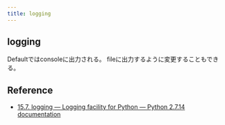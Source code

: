 ```yaml
---
title: logging
---
```


## logging
Defaultではconsoleに出力される。
fileに出力するように変更することもできる。


## Reference
* [15.7. logging — Logging facility for Python — Python 2.7.14 documentation](https://docs.python.org/2/library/logging.html)
